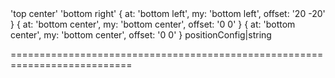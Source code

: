 <!--**
/*-------------------------------------------
    Auto-generated file. Do not modify.
-------------------------------------------

**-->
<!--merge--><!--/merge-->
<!--custom_default_for_windows_8-->'top center'<!--/custom_default_for_windows_8-->
<!--custom_default_for_windows_10-->'bottom right'<!--/custom_default_for_windows_10-->
<!--custom_default_for_android-->{ at: 'bottom left', my: 'bottom left', offset: '20 -20' }<!--/custom_default_for_android-->
<!--custom_default_for_android_phone-->{ at: 'bottom center', my: 'bottom center', offset: '0 0' }<!--/custom_default_for_android_phone-->
<!--custom_default_for_windows_phone_10-->{ at: 'bottom center', my: 'bottom center', offset: '0 0' }<!--/custom_default_for_windows_phone_10-->
<!--type-->positionConfig|string<!--/type-->
===========================================================================
